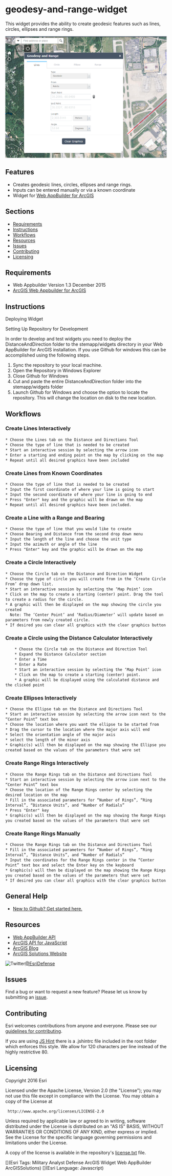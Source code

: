 # geodesy-and-range-widget

This widget provides the ability to create geodesic features such as lines, circles, ellipses and range rings.

![Image of Distance and Directions Widget][ss]

## Features

* Creates geodesic lines, circles, ellipses and range rings.
* Inputs can be entered manually or via a known coordinate
* Widget for [Web AppBuilder for ArcGIS](http://doc.arcgis.com/en/web-appbuilder/)

## Sections

* [Requirements](#requirements)
* [Instructions](#instructions)
* [Workflows](#workflows)
* [Resources](#resources)
* [Issues](#issues)
* [Contributing](#contributing)
* [Licensing](#licensing)

## Requirements

* Web Appbuilder Version 1.3 December 2015
* [ArcGIS Web Appbuilder for ArcGIS](http://developers.arcgis.com/web-appbuilder/)

## Instructions
Deploying Widget

Setting Up Repository for Development

In order to develop and test widgets you need to deploy the DistanceAndDirection folder to the stemapp/widgets directory in your Web AppBuilder for ArcGIS installation. If you use Github for windows this can be accomplished using the following steps.

1. Sync the repository to your local machine.
2. Open the Repository in Windows Explorer
3. Close Github for Windows
4. Cut and paste the entire DistanceAndDirection folder into the stemapp/widgets folder
5. Launch Github for Windows and choose the option to locate the repository. This will change the location on disk to the new location.


## Workflows

### Create Lines Interactively
	* Choose the Lines tab on the Distance and Directions Tool
	* Choose the type of line that is needed to be created
	* Start an interactive session by selecting the arrow icon
	* Enter a starting and ending point on the map by clicking on the map
	* Repeat until all desired graphics have been included

### Create Lines from Known Coordinates
	* Choose the type of line that is needed to be created
	* Input the first coordinate of where your line is going to start
	* Input the second coordinate of where your line is going to end
	* Press "Enter" key and the graphic will be drawn on the map
	* Repeat until all desired graphics have been included.

### Create a Line with a Range and Bearing
	* Choose the type of line that you would like to create
	* Choose Bearing and Distance from the second drop down menu
	* Input the length of the line and choose the unit type
	* Input the azimuth or angle of the line
	* Press "Enter" key and the graphic will be drawn on the map

### Create a Circle Interactively
	* Choose the Circle tab on the Distance and Direction Widget
	* Choose the type of circle you will create from in the ‘Create Circle From’ drop down list.
	* Start an interactive session by selecting the ‘Map Point’ icon
	* Click on the map to create a starting (center) point. Drag the tool to create a radius for the circle.  
	* A graphic will then be displayed on the map showing the circle you created
      Note: The ‘Center Point’ and ‘Radius/Diameter’ will update based on parameters from newly created circle.
	* If desired you can clear all graphics with the clear graphics button

### Create a Circle using the Distance Calculator Interactively

		* Choose the Circle tab on the Distance and Direction Tool
		* Expand the Distance Calculator section
		* Enter a Time
		* Enter a Rate
		* Start an interactive session by selecting the ‘Map Point’ icon
		* Click on the map to create a starting (center) point.
		* A graphic will be displayed using the calculated distance and the clicked point

### Create Ellipses Interactively
	* Choose the Ellipse tab on the Distance and Directions Tool
	* Start an interactive session by selecting the arrow icon next to the “Center Point” text box
	* Choose the location where you want the ellipse to be started from
	* Drag the cursor to the location where the major axis will end
	* Select the orientation angle of the major axis
	* select the length of the minor axis
	* Graphic(s) will then be displayed on the map showing the Ellipse you created based on the values of the parameters that were set

### Create Range Rings Interactively
	* Choose the Range Rings tab on the Distance and Directions Tool
	* Start an interactive session by selecting the arrow icon next to the “Center Point” text box
	* Choose the location of the Range Rings center by selecting the desired location on the map
	* Fill in the associated parameters for “Number of Rings”, “Ring Interval”, “Distance Units”, and “Number of Radials”
	* Press "Enter" key
	* Graphic(s) will then be displayed on the map showing the Range Rings you created based on the values of the parameters that were set

### Create Range Rings Manually
	* Choose the Range Rings tab on the Distance and Directions Tool
	* Fill in the associated parameters for “Number of Rings”, “Ring Interval”, “Distance Units”, and “Number of Radials”
	* Input the coordinates for the Range Rings center in the “Center Point” text box and select the Enter key on the keyboard
	* Graphic(s) will then be displayed on the map showing the Range Rings you created based on the values of the parameters that were set
	* If desired you can clear all graphics with the clear graphics button

## General Help

  * [New to Github? Get started here.](http://htmlpreview.github.com/?https://github.com/Esri/esri.github.com/blob/master/help/esri-getting-to-know-github.html)

## Resources

  * [Web AppBuilder API](https://developers.arcgis.com/web-appbuilder/api-reference/css-framework.htm)
  * [ArcGIS API for JavaScript](https://developers.arcgis.com/javascript/)
  * [ArcGIS Blog](http://blogs.esri.com/esri/arcgis/)
  * [ArcGIS Solutions Website](http://solutions.arcgis.com/military/)

  ![Twitter](https://g.twimg.com/twitter-bird-16x16.png)[@EsriDefense](http://twitter.com/EsriDefense)

## Issues

  Find a bug or want to request a new feature?  Please let us know by submitting an [issue](https://github.com/Esri/solutions-webappbuilder-widgets/issues).

## Contributing

  Esri welcomes contributions from anyone and everyone. Please see our [guidelines for contributing](https://github.com/esri/contributing).

  If you are using [JS Hint](http://www.jshint.com/) there is a .jshintrc file included in the root folder which enforces this style.
  We allow for 120 characters per line instead of the highly restrictive 80.

## Licensing

  Copyright 2016 Esri

  Licensed under the Apache License, Version 2.0 (the "License");
  you may not use this file except in compliance with the License.
  You may obtain a copy of the License at

     http://www.apache.org/licenses/LICENSE-2.0

  Unless required by applicable law or agreed to in writing, software
  distributed under the License is distributed on an "AS IS" BASIS,
  WITHOUT WARRANTIES OR CONDITIONS OF ANY KIND, either express or implied.
  See the License for the specific language governing permissions and
  limitations under the License.

  A copy of the license is available in the repository's [license.txt](license.txt) file.

  [ss]: images/screenshot.png
  [](Esri Tags: Military Analyst Defense ArcGIS Widget Web AppBuilder ArcGISSolutions)
  [](Esri Language: Javascript)
